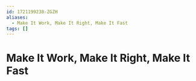 ```yaml
---
id: 1721199238-ZGZH
aliases:
  - Make It Work, Make It Right, Make It Fast
tags: []
---
```


# Make It Work, Make It Right, Make It Fast
